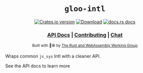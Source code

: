 <div align="center">

  <h1><code>gloo-intl</code></h1>

  <p>
    <a href="https://crates.io/crates/gloo-intl"><img src="https://img.shields.io/crates/v/gloo-intl.svg?style=flat-square" alt="Crates.io version" /></a>
    <a href="https://crates.io/crates/gloo-intl"><img src="https://img.shields.io/crates/d/gloo-intl.svg?style=flat-square" alt="Download" /></a>
    <a href="https://docs.rs/gloo-intl"><img src="https://img.shields.io/badge/docs-latest-blue.svg?style=flat-square" alt="docs.rs docs" /></a>
  </p>

  <h3>
    <a href="https://docs.rs/gloo-intl">API Docs</a>
    <span> | </span>
    <a href="https://github.com/rustwasm/gloo/blob/master/CONTRIBUTING.md">Contributing</a>
    <span> | </span>
    <a href="https://discordapp.com/channels/442252698964721669/443151097398296587">Chat</a>
  </h3>

  <sub>Built with 🦀🕸 by <a href="https://rustwasm.github.io/">The Rust and WebAssembly Working Group</a></sub>
</div>

Wraps common `js_sys` Intl with a cleaner API.

See the API docs to learn more
